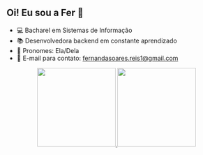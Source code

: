 ## Oi! Eu sou a Fer 👋
- 💻 Bacharel em Sistemas de Informação
- 📚 Desenvolvedora backend em constante aprendizado
- 💭 Pronomes: Ela/Dela
- 📧 E-mail para contato: fernandasoares.reis1@gmail.com


<div align="center">
  <a href="https://github.com/fernanda-reis">
  <img height="180em" src="https://github-readme-stats.vercel.app/api/top-langs/?username=fernanda-reis&layout=compact&count_private=true&show_icons=true&theme=github_dark"/>
  <img height="180em" src="https://github-readme-stats.vercel.app/api?username=fernanda-reis&count_private=true&show_icons=true&theme=github_dark"/>
</div>



	
